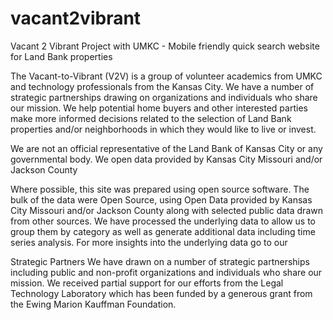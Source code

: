 # vacant2vibrant
Vacant 2 Vibrant Project with UMKC - Mobile friendly quick search website for Land Bank properties

The Vacant-to-Vibrant (V2V) is a group of volunteer academics from UMKC and technology professionals from the Kansas City. We have a number of strategic partnerships drawing on organizations and individuals who share our mission. We help potential home buyers and other interested parties make more informed decisions related to the selection of Land Bank properties and/or neighborhoods in which they would like to live or invest.

We are not an official representative of the Land Bank of Kansas City or any governmental body. We open data provided by Kansas City Missouri and/or Jackson County

Where possible, this site was prepared using open source software. The bulk of the data were Open Source, using Open Data provided by Kansas City Missouri and/or Jackson County along with selected public data drawn from other sources. We have processed the underlying data to allow us to group them by category as well as generate additional data including time series analysis. For more insights into the underlying data go to our

Strategic Partners
We have drawn on a number of strategic partnerships including public and non-profit organizations and individuals who share our mission. We received partial support for our efforts from the Legal Technology Laboratory which has been funded by a generous grant from the Ewing Marion Kauffman Foundation.
